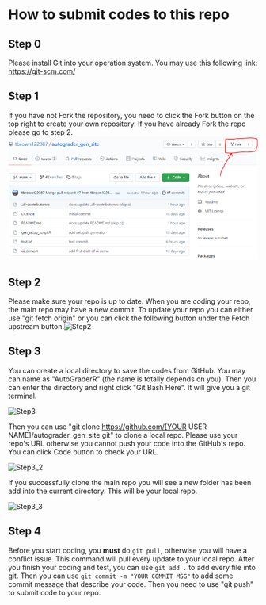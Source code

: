 # How to submit codes to this repo

## Step 0

Please install Git into your operation system. You may use this following link: https://git-scm.com/

## Step 1

If you have not Fork the repository, you need to click the Fork button on the top right to create your own repository. If you have already Fork the repo please go to step 2.![Step1](.\Instruction_image\Step1.PNG)

## Step 2

Please make sure your repo is up to date. When you are coding your repo, the main repo may have a new commit. To update your repo you can either use "git fetch origin" or you can click the following button under the Fetch upstream button.![Step2](C:\Users\haohu\OneDrive\桌面\Step2.PNG)

## Step 3

You can create a local directory to save the codes from GitHub. You may can name as "AutoGraderR" (the name is totally depends on you). Then you can enter the directory and right click "Git Bash Here". It will give you a git terminal.



![Step3](C:\Users\haohu\OneDrive\桌面\Step3.png)

Then you can use "git clone https://github.com/[YOUR USER NAME]/autograder_gen_site.git" to clone a local repo. Please use your repo's URL otherwise you cannot push your code into the GitHub's repo. You can click Code button to check your URL.

![Step3_2](C:\Users\haohu\OneDrive\桌面\Step3_2.PNG)

If you successfully clone the main repo you will see a new folder has been add into the current directory. This will be your local repo.

 ![Step3_3](C:\Users\haohu\OneDrive\桌面\Step3_3.PNG)



## Step 4

Before you start coding, you **must** do `git pull`, otherwise you will have a conflict issue. This command will pull every update to your local repo. After you finish your coding and test, you can use `git add .` to add every file into git. Then you can use    `git commit -m "YOUR COMMIT MSG"`    to add some commit message that describe your code. Then you need to use "git push" to submit code to your repo.

